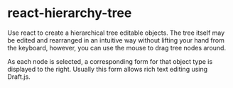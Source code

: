# react-hierarchy-tree

Use react to create a hierarchical tree editable objects.  The tree itself may be edited and rearranged in an intuitive way without lifting your hand from the keyboard, however, you can use the mouse to drag tree nodes around.

As each node is selected, a corresponding form for that object type is displayed to the right.  Usually this form allows rich text editing using Draft.js.
